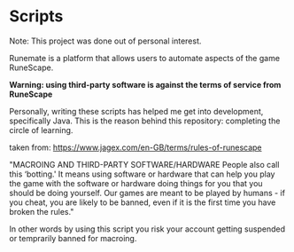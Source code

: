 # Scripts

Note:
This project was done out of personal interest.

Runemate is a platform that allows users to automate aspects of the game RuneScape.

**Warning: using third-party software is against the terms of service from RuneScape**

Personally, writing these scripts has helped me get into development, specifically Java. This is the reason behind this repository: completing the circle of learning.

taken from: https://www.jagex.com/en-GB/terms/rules-of-runescape

"MACROING AND THIRD-PARTY SOFTWARE/HARDWARE
People also call this ‘botting.' It means using software or hardware that can help you play the game with the software or hardware doing things for you that you should be doing yourself. Our games are meant to be played by humans - if you cheat, you are likely to be banned, even if it is the first time you have broken the rules."

In other words by using this script you risk your account getting suspended or temprarily banned for macroing.
